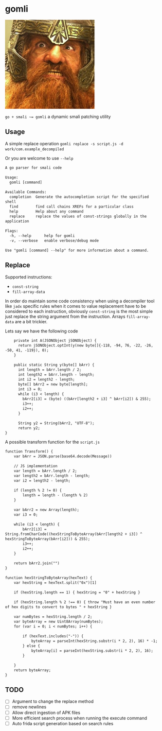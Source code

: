 # gomli

![gomli](assets/gomli.png)

`go + smali ~= gomli` a dynamic smali patching utility

## Usage

A simple replace operation `gomli replace -s script.js -d work/com.example_decompiled`

Or you are welcome to use `--help`

```
A go parser for smali code

Usage:
  gomli [command]

Available Commands:
  completion  Generate the autocompletion script for the specified shell
  find        find call chains XREFs for a particular class
  help        Help about any command
  replace     replace the values of const-strings globally in the application

Flags:
  -h, --help      help for gomli
  -v, --verbose   enable verbose/debug mode

Use "gomli [command] --help" for more information about a command.
```

## Replace

Supported instructions: 
* `const-string`
* `fill-array-data`

In order do maintain some code consistency when using a decompiler tool like `jadx` specific rules when it comes to value replacement have to be considered to each instruction, obviously `const-string` is the most simple just replace the string argument from the instruction. Arrays `fill-array-data` are a bit trickier.

Lets say we have the following code
```
    private int A(JSONObject jSONObject) {
      return jSONObject.optInt(y(new byte[]{-118, -94, 76, -22, -26, -50, 41, -119}), 0);
    }

    public static String y(byte[] bArr) {
      int length = bArr.length / 2;
      int length2 = bArr.length - length;
      int i2 = length2 - length;
      byte[] bArr2 = new byte[length];
      int i3 = 0;
      while (i3 < length) {
        bArr2[i3] = (byte) ((bArr[length2 + i3] ^ bArr[i2]) & 255);
        i3++;
        i2++;
      }
      
      String y2 = String(bArr2, "UTF-8");
      return y2;
}
```

A possible transform function for the `script.js` 

```
function Transform() {
    var bArr = JSON.parse(base64.decode(Message))

    // JS implementation
    var length = bArr.length / 2;
    var length2 = bArr.length - length;
    var i2 = length2 - length;

    if (length % 2 != 0) {
        length = length - (length % 2)
    }

    var bArr2 = new Array(length);
    var i3 = 0;

    while (i3 < length) {
        bArr2[i3] = String.fromCharCode((hexStringToByteArray(bArr[length2 + i3]) ^ hexStringToByteArray(bArr[i2])) & 255);
        i3++;
        i2++;
    }

    return bArr2.join("")
}

function hexStringToByteArray(hexText) {
    var hexString = hexText.split("0x")[1]

    if (hexString.length == 1) { hexString = "0" + hexString }

    if (hexString.length % 2 !== 0) { throw "Must have an even number of hex digits to convert to bytes " + hexString }

    var numBytes = hexString.length / 2;
    var byteArray = new Uint8Array(numBytes);
    for (var i = 0; i < numBytes; i++) {

        if (hexText.includes("-")) {
            byteArray = parseInt(hexString.substr(i * 2, 2), 16) * -1;
        } else {
            byteArray[i] = parseInt(hexString.substr(i * 2, 2), 16);
        }

    }
    return byteArray;
}
```

## TODO

- [ ] Argument to change the replace method
- [ ] remove newlines
- [ ] Allow direct ingestion of APK files
- [ ] More efficient search process when running the execute command
- [ ] Auto frida script generation based on search rules
